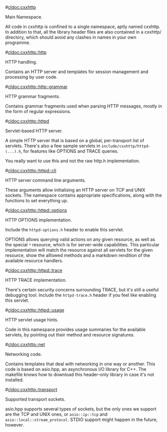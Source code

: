 #<cldoc:cxxhttp>

Main Namespace.

All code in cxxhttp is confined to a single namespace, aptly named cxxhttp. In
addition to that, all the library header files are also contained in a cxxhttp/
directory, which should avoid any clashes in names in your own programme.

#<cldoc:cxxhttp::http>

HTTP handling.

Contains an HTTP server and templates for session management and processing by
user code.

#<cldoc:cxxhttp::http::grammar>

HTTP grammar fragments.

Contains grammar fragments used when parsing HTTP messages, mostly in the form
of regular expressions.

#<cldoc:cxxhttp::httpd>

Servlet-based HTTP server.

A simple HTTP server that is based on a global, per-transport list of servlets.
There's also a few sample servlets in `include/cxxhttp/httpd-(...).h`, for
features like OPTIONS and TRACE queries.

You really want to use this and not the raw http.h implementation.

#<cldoc:cxxhttp::httpd::cli>

HTTP server command line arguments.

These arguments allow initialising an HTTP server on TCP and UNIX sockets. The
namespace contains appropriate specifications, along with the functions to set
everything up.

#<cldoc:cxxhttp::httpd::options>

HTTP OPTIONS implementation.

Include the `httpd-options.h` header to enable this servlet.

OPTIONS allows querying valid actions on any given resource, as well as the
special `*` resource, which is for server-wide capabilities. This particular
implementation will match the resource against all servlets for the given
resource, show the alllowed methods and a markdown rendition of the available
resource handlers.

#<cldoc:cxxhttp::httpd::trace>

HTTP TRACE implementation.

There's certain security concerns surrounding TRACE, but it's still a useful
debugging tool. Include the `httpd-trace.h` header if you feel like enabling
this servlet.

#<cldoc:cxxhttp::httpd::usage>

HTTP servlet usage hints.

Code in this namespace provides usage summaries for the available servlets, by
pointing out their method and resource signatures.

#<cldoc:cxxhttp::net>

Networking code.

Contains templates that deal with networking in one way or another. This code
is based on asio.hpp, an asynchronous I/O library for C++. The makefile knows
how to download this header-only library in case it's not installed.

#<cldoc:cxxhttp::transport>

Supported transport sockets.

asio.hpp supports several types of sockets, but the only ones we support are
the TCP and UNIX ones, or `asio::ip::tcp` and `asio::local::stream_protocol`.
STDIO support might happen in the future, however.
